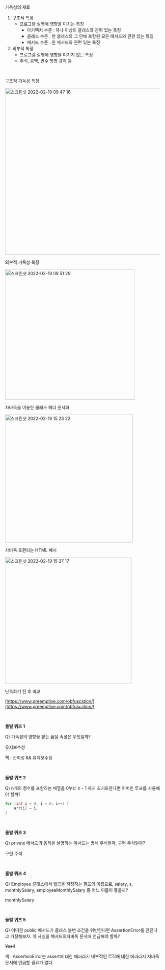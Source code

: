 가독성의 재료

1. 구조적 특징
    - 프로그램 실행에 영향을 미치는 특징
        - 아키텍처 수준 : 하나 이상의 클래스와 관련 있는 특징
        - 클래스 수준 : 한 클래스와 그 안에 포함된 모든 메서드와 관련 있는 특징
        - 메서드 수준 : 한 메서드와 관련 있는 특징
2. 외부적 특징
    - 프로그램 실행에 영향을 미치지 않는 특징
    - 주석, 공백, 변수 명명 규칙 등

<br>

구조적 가독성 특징

<img width="541" alt="스크린샷 2022-02-19 09 47 16" src="https://user-images.githubusercontent.com/81368630/154796151-c660b6a1-237d-42ef-ac3e-4460a9cc0527.png">

외부적 가독성 특징

<img width="423" alt="스크린샷 2022-02-19 09 51 29" src="https://user-images.githubusercontent.com/81368630/154796153-c28476b8-5550-42aa-b417-ff9a1bf0f03d.png">

자바독을 이용한 클래스 헤더 문서화

<img width="415" alt="스크린샷 2022-02-19 15 23 22" src="https://user-images.githubusercontent.com/81368630/154796158-f1a1e277-e667-4e30-9595-b95439936a76.png">


자바독 호환되는 HTML 예시

<img width="411" alt="스크린샷 2022-02-19 15 27 17" src="https://user-images.githubusercontent.com/81368630/154796159-e467afb9-7610-45e1-9085-3247705652f7.png">


<br>

난독화기 전 후 비교

[https://www.preemptive.com/obfuscation/](https://www.preemptive.com/obfuscation/)


<br>

**돌발 퀴즈 1**

Q) 가독성의 영향을 받는 품질 속성은 무엇일까?

유지보수성

책 : 신뢰성 && 유지보수성

<br>

**돌발 퀴즈 2**

Q) n개의 정수를 포함하는 배열을 0부터 n - 1 까지 초기화한다면 어떠한 루프를 사용해야 할까?

```java
for (int i = 0; i < n; i++) {
	arr[i] = i;
}
```

<br>

**돌발 퀴즈 3**

Q) private 메서드의 동작을 설명하는 메서드는 명세 주석일까, 구현 주석일까?

구현 주석

<br>

**돌발 퀴즈 4**

Q) Employee 클래스에서 월급을 저장하는 필드의 이름으로, salary, s, monthlySalary, employeeMonthlySalary 중 어느 이름이 좋을까?

monthlySalary

<br>

**돌발 퀴즈 5**

Q) 어떠한 public 메서드가 클래스 불변 조건을 위반한다면 AssertionError를 던진다고 가정해보자. 이 사실을 메서드의자바독 문서에 언급해야 할까?

~~Yes!!~~

책 : AssertionError는 assert에 대한 에러라서 내부적인 로직에 대한 에러라서 자바독 문서에 언급할 필요가 없다.

